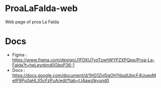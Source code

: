 # ProaLaFalda-web
Web page of proa La Falda

# Docs
  -  Figma : https://www.figma.com/design/J1FDXU7yoTzwhWYPZXPQpp/Proa-La-Falda?t=heLeynbnd0GbpP36-1
  -  Docs : https://docs.google.com/document/d/1HG1ZnISgOHYdudUbjcF4UuepMetP9Pu0aHLX5cFzPuA/edit?tab=t.l4awzlkyund0
    
